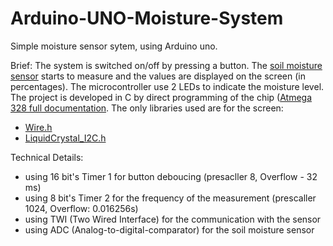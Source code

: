 # Arduino-UNO-Moisture-System

Simple moisture sensor sytem, using Arduino uno.

Brief:
The system is switched on/off by pressing a button. The [soil moisture sensor](https://erelement.com/sensors/moisture-sensor) starts to measure and the values are displayed on the screen (in percentages). The microcontroller use 2 LEDs to indicate the moisture level. The project is developed in C by direct programming of the chip ([Atmega 328 full documentation](http://ww1.microchip.com/downloads/en/DeviceDoc/Atmel-7810-Automotive-Microcontrollers-ATmega328P_Datasheet.pdf). The only libraries used are for the screen:
 - [Wire.h](https://www.arduino.cc/en/reference/wire)
 - [LiquidCrystal_I2C.h](https://github.com/fdebrabander/Arduino-LiquidCrystal-I2C-library)
 
 Technical Details:
  - using 16 bit's Timer 1 for button deboucing (presacller 8, Overflow - 32 ms)
  - using 8 bit's Timer 2 for the frequency of the measurement (prescaller 1024, Overflow: 0.016256s)
  - using TWI (Two Wired Interface) for the communication with the sensor
  - using ADC (Analog-to-digital-comparator) for the soil moisture sensor
